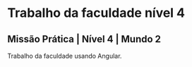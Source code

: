 # Trabalho da faculdade nível 4
## Missão Prática | Nível 4 | Mundo 2
Trabalho da faculdade usando Angular.
